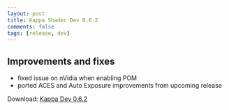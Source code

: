 ```yaml
---
layout: post
title: Kappa Shader Dev 0.6.2
comments: false
tags: [release, dev]
---
```


<h2>Improvements and fixes</h2>

* fixed issue on nVidia when enabling POM
* ported ACES and Auto Exposure improvements from upcoming release

Download: [Kappa Dev 0.6.2](https://github.com/rre36/glsl_kappa/releases/download/v0.6.2/Kappa_dev0.6.2.zip)